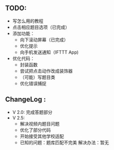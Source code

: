 ## TODO:
+ 写怎么用的教程
+ 点击相应题目选项（已完成）
+ 添加功能：
  + 向下滚动屏幕（已完成）
  + 优化提示
  + 向手机发送通知（IFTTT App)
+ 优化代码：
  + 封装函数
  + 尝试把点击动作改成装饰器
  + （可能）写题目类
  + 优化错误捕捉
   

## ChangeLog :
+ V 2.0: 完成答题部分
+ V 2.5: 
  + 解决视频内题目问题
  + 优化了部分代码
  + 开始接受其他学校适配
  + 已知的问题：题库匹配不完美 解决办法：暂无
